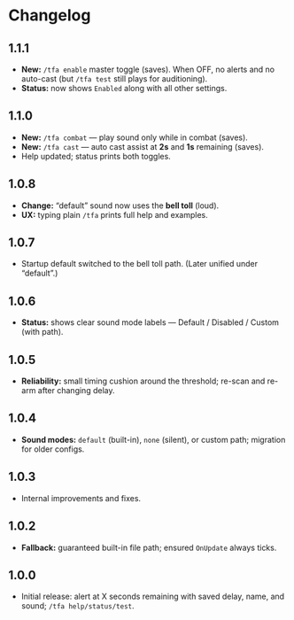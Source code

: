 # Changelog

## 1.1.1

- **New:** `/tfa enable` master toggle (saves). When OFF, no alerts and no auto-cast (but `/tfa test` still plays for auditioning).
- **Status:** now shows `Enabled` along with all other settings.

## 1.1.0

- **New:** `/tfa combat` — play sound only while in combat (saves).
- **New:** `/tfa cast` — auto cast assist at **2s** and **1s** remaining (saves).
- Help updated; status prints both toggles.

## 1.0.8

- **Change:** “default” sound now uses the **bell toll** (loud).
- **UX:** typing plain `/tfa` prints full help and examples.

## 1.0.7

- Startup default switched to the bell toll path. (Later unified under “default”.)

## 1.0.6

- **Status:** shows clear sound mode labels — Default / Disabled / Custom (with path).

## 1.0.5

- **Reliability:** small timing cushion around the threshold; re-scan and re-arm after changing delay.

## 1.0.4

- **Sound modes:** `default` (built-in), `none` (silent), or custom path; migration for older configs.

## 1.0.3

- Internal improvements and fixes.

## 1.0.2

- **Fallback:** guaranteed built-in file path; ensured `OnUpdate` always ticks.

## 1.0.0

- Initial release: alert at X seconds remaining with saved delay, name, and sound; `/tfa help/status/test`.
